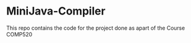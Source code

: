 MiniJava-Compiler
=================

This repo contains the code for the project done as apart of the Course COMP520